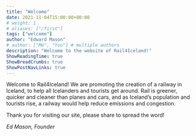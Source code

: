 ```yaml
---
title: "Welcome"
date: 2021-11-04T15:00:00+00:00
# weight: 1
# aliases: ["/first"]
tags: ["welcome"]
author: "Edward Mason"
# author: ["Me", "You"] # multiple authors
description: "Welcome to the website of Rail4Iceland!"
ShowReadingTime: true
ShowBreadCrumbs: true
ShowPostNavLinks: true
---
```

Welcome to Rail4Iceland! We are promoting the creation of a railway in Iceland, to help all Icelanders and tourists get around. Rail is greener, quicker and cleaner than planes and cars, and as Iceland’s population and tourists rise, a railway would help reduce emissions and congestion.

Thank you for visiting our site, please share to spread the word!

*Ed Mason, Founder*